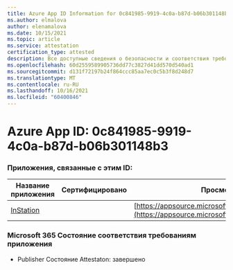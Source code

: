 ```yaml
---
title: Azure App ID Information for 0c841985-9919-4c0a-b87d-b06b301148b3
ms.author: elmalova
author: elenamalova
ms.date: 10/15/2021
ms.topic: article
ms.service: attestation
certification_type: attested
description: Все доступные сведения о безопасности и соответствия требованиям для 0c841985-9919-4c0a-b87d-b06b301148b3.
ms.openlocfilehash: 60d2559589905736dd77c3827d41dd570d540ad1
ms.sourcegitcommit: d131f72197b24f864ccc85aa7ec0c5b3f8d248d7
ms.translationtype: MT
ms.contentlocale: ru-RU
ms.lasthandoff: 10/16/2021
ms.locfileid: "60400846"
---
```

# <a name="azure-app-id-0c841985-9919-4c0a-b87d-b06b301148b3"></a>Azure App ID: 0c841985-9919-4c0a-b87d-b06b301148b3


### <a name="apps-associated-with-this-id"></a>Приложения, связанные с этим ID:
| **Название приложения** | **Сертифицировано** | **Просмотр в AppSource** |
|--------------|---------------|-----------------------|
| [InStation](https://docs.microsoft.com/microsoft-365-app-certification/forward/WA200001701) |  | [https://appsource.microsoft.com/product/office/WA200001701](https://appsource.microsoft.com/product/office/WA200001701) |

### <a name="microsoft-365-app-compliance-status"></a>Microsoft 365 Состояние соответствия требованиям приложения
- Publisher Состояние Attestaton: завершено
